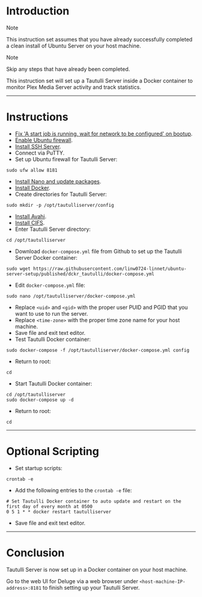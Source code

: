 # Introduction
> [!NOTE]
> This instruction set assumes that you have already successfully completed a clean install of Ubuntu Server on your host machine.

> [!NOTE]
> Skip any steps that have already been completed.

This instruction set will set up a Tautulli Server inside a Docker container to monitor Plex Media Server activity and track statistics.

-----
# Instructions
* [Fix 'A start job is running, wait for network to be configured' on bootup](/fix_network-bootup/readme.md).
* [Enable Ubuntu firewall](/enable_firewall/readme.md).
* [Install SSH Server](/install_ssh-srvr/readme.md).
* Connect via PuTTY.
* Set up Ubuntu firewall for Tautulli Server:
```
sudo ufw allow 8181
```
* [Install Nano and update packages](/install_nano/readme.md).
* [Install Docker](/install_docker/readme.md).
* Create directories for Tautulli Server:
```
sudo mkdir -p /opt/tautulliserver/config
```
* [Install Avahi](/install_avahi/readme.md).
* [Install CIFS](/install_cifs/readme.md).
* Enter Tautulli Server directory:
```
cd /opt/tautulliserver
```
* Download `docker-compose.yml` file from Github to set up the Tautulli Server Docker container:
```
sudo wget https://raw.githubusercontent.com/linw0724-linnet/ubuntu-server-setup/published/dckr_tautulli/docker-compose.yml
```
* Edit `docker-compose.yml` file:
```
sudo nano /opt/tautulliserver/docker-compose.yml
```
* Replace `<uid>` and `<gid>` with the proper user PUID and PGID that you want to use to run the server.
* Replace `<time-zone>` with the proper time zone name for your host machine.
* Save file and exit text editor.
* Test Tautulli Docker container:
```
sudo docker-compose -f /opt/tautulliserver/docker-compose.yml config
```
* Return to root:
```
cd
```
* Start Tautulli Docker container:
```
cd /opt/tautulliserver
sudo docker-compose up -d
```
* Return to root:
```
cd
```
-----
# Optional Scripting
* Set startup scripts:
```
crontab -e
```
* Add the following entries to the `crontab -e` file:
```
# Set Tautulli Docker container to auto update and restart on the first day of every month at 0500
0 5 1 * * docker restart tautulliserver
```
* Save file and exit text editor.
-----
# Conclusion
Tautulli Server is now set up in a Docker container on your host machine.

Go to the web UI for Deluge via a web browser under `<host-machine-IP-address>:8181` to finish setting up your Tautulli Server.
